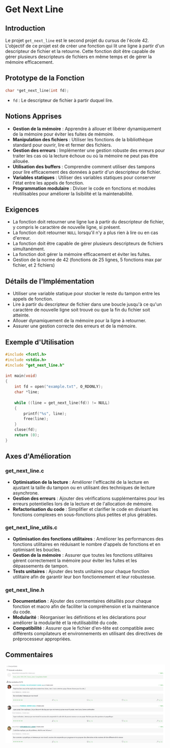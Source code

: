 # Get Next Line

## Introduction

Le projet `get_next_line` est le second projet du cursus de l'école 42. L'objectif de ce projet est de créer une fonction qui lit une ligne à partir d'un descripteur de fichier et la retourne. Cette fonction doit être capable de gérer plusieurs descripteurs de fichiers en même temps et de gérer la mémoire efficacement.

## Prototype de la Fonction

```c
char *get_next_line(int fd);
```

- `fd` : Le descripteur de fichier à partir duquel lire.

## Notions Apprises

- **Gestion de la mémoire** : Apprendre à allouer et libérer dynamiquement de la mémoire pour éviter les fuites de mémoire.
- **Manipulation des fichiers** : Utiliser les fonctions de la bibliothèque standard pour ouvrir, lire et fermer des fichiers.
- **Gestion des erreurs** : Implémenter une gestion robuste des erreurs pour traiter les cas où la lecture échoue ou où la mémoire ne peut pas être allouée.
- **Utilisation des buffers** : Comprendre comment utiliser des tampons pour lire efficacement des données à partir d'un descripteur de fichier.
- **Variables statiques** : Utiliser des variables statiques pour conserver l'état entre les appels de fonction.
- **Programmation modulaire** : Diviser le code en fonctions et modules réutilisables pour améliorer la lisibilité et la maintenabilité.

## Exigences

- La fonction doit retourner une ligne lue à partir du descripteur de fichier, y compris le caractère de nouvelle ligne, si présent.
- La fonction doit retourner `NULL` lorsqu'il n'y a plus rien à lire ou en cas d'erreur.
- La fonction doit être capable de gérer plusieurs descripteurs de fichiers simultanément.
- La fonction doit gérer la mémoire efficacement et éviter les fuites.
- Gestion de la norme de 42 (fonctions de 25 lignes, 5 fonctions max par fichier, et 2 fichiers)

## Détails de l'Implémentation

- Utiliser une variable statique pour stocker le reste du tampon entre les appels de fonction.
- Lire à partir du descripteur de fichier dans une boucle jusqu'à ce qu'un caractère de nouvelle ligne soit trouvé ou que la fin du fichier soit atteinte.
- Allouer dynamiquement de la mémoire pour la ligne à retourner.
- Assurer une gestion correcte des erreurs et de la mémoire.

## Exemple d'Utilisation

```c
#include <fcntl.h>
#include <stdio.h>
#include "get_next_line.h"

int main(void)
{
    int fd = open("example.txt", O_RDONLY);
    char *line;

    while ((line = get_next_line(fd)) != NULL)
    {
        printf("%s", line);
        free(line);
    }
    close(fd);
    return (0);
}
```


## Axes d'Amélioration

### get_next_line.c

- **Optimisation de la lecture** : Améliorer l'efficacité de la lecture en ajustant la taille du tampon ou en utilisant des techniques de lecture asynchrone.
- **Gestion des erreurs** : Ajouter des vérifications supplémentaires pour les erreurs potentielles lors de la lecture et de l'allocation de mémoire.
- **Refactorisation du code** : Simplifier et clarifier le code en divisant les fonctions complexes en sous-fonctions plus petites et plus gérables.

### get_next_line_utils.c

- **Optimisation des fonctions utilitaires** : Améliorer les performances des fonctions utilitaires en réduisant le nombre d'appels de fonctions et en optimisant les boucles.
- **Gestion de la mémoire** : Assurer que toutes les fonctions utilitaires gèrent correctement la mémoire pour éviter les fuites et les dépassements de tampon.
- **Tests unitaires** : Ajouter des tests unitaires pour chaque fonction utilitaire afin de garantir leur bon fonctionnement et leur robustesse.

### get_next_line.h

- **Documentation** : Ajouter des commentaires détaillés pour chaque fonction et macro afin de faciliter la compréhension et la maintenance du code.
- **Modularité** : Réorganiser les définitions et les déclarations pour améliorer la modularité et la réutilisabilité du code.
- **Compatibilité** : Assurer que le fichier d'en-tête est compatible avec différents compilateurs et environnements en utilisant des directives de préprocesseur appropriées.

## Commentaires
![GNL Project](Images/corrections.png)